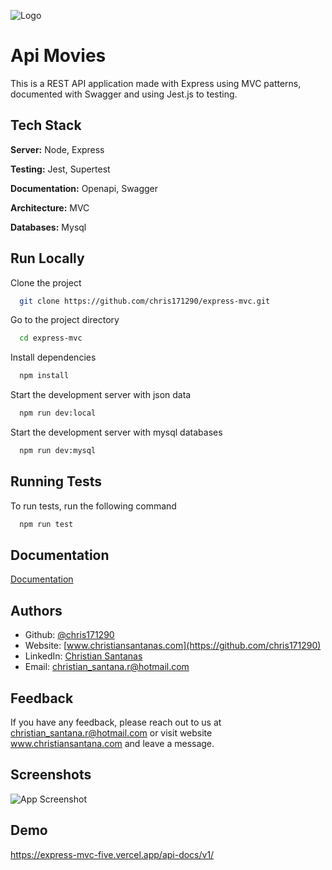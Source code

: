 
![Logo](https://www.christiansantanas.com/assets/cs-57SBDUU4.png)


# Api Movies

This is a REST API application made with Express using MVC patterns, documented with Swagger and using Jest.js to testing.


## Tech Stack

**Server:** Node, Express

**Testing:** Jest, Supertest

**Documentation:** Openapi, Swagger

**Architecture:** MVC

**Databases:** Mysql


## Run Locally

Clone the project

```bash
  git clone https://github.com/chris171290/express-mvc.git
```

Go to the project directory

```bash
  cd express-mvc
```

Install dependencies

```bash
  npm install
```

Start the development server with json data

```bash
  npm run dev:local
```

Start the development server with mysql databases

```bash
  npm run dev:mysql
```
## Running Tests

To run tests, run the following command

```bash
  npm run test
```


## Documentation

[Documentation](https://express-mvc-five.vercel.app/api-docs/v1/)


## Authors

- Github: [@chris171290](https://github.com/chris171290) 
- Website: [www.christiansantanas.com](https://github.com/chris171290)
- LinkedIn: [Christian Santanas](https://www.linkedin.com/in/csantanas/)
- Email: [christian_santana.r@hotmail.com](https://www.linkedin.com/in/csantanas/)


## Feedback

If you have any feedback, please reach out to us at christian_santana.r@hotmail.com or visit website www.christiansantana.com and leave a message.


## Screenshots

![App Screenshot](https://cdn.sanity.io/images/5fomor9u/production/9e9ddaacf823de21d88666f6a7432589b7c7b090-1365x767.png)


## Demo

https://express-mvc-five.vercel.app/api-docs/v1/